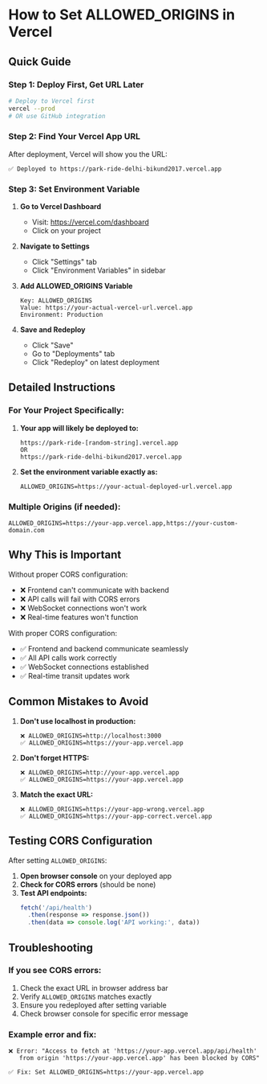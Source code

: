 # How to Set ALLOWED_ORIGINS in Vercel

## Quick Guide

### Step 1: Deploy First, Get URL Later
```bash
# Deploy to Vercel first
vercel --prod
# OR use GitHub integration
```

### Step 2: Find Your Vercel App URL
After deployment, Vercel will show you the URL:
```
✅ Deployed to https://park-ride-delhi-bikund2017.vercel.app
```

### Step 3: Set Environment Variable

1. **Go to Vercel Dashboard**
   - Visit: https://vercel.com/dashboard
   - Click on your project

2. **Navigate to Settings**
   - Click "Settings" tab
   - Click "Environment Variables" in sidebar

3. **Add ALLOWED_ORIGINS Variable**
   ```
   Key: ALLOWED_ORIGINS
   Value: https://your-actual-vercel-url.vercel.app
   Environment: Production
   ```

4. **Save and Redeploy**
   - Click "Save"
   - Go to "Deployments" tab
   - Click "Redeploy" on latest deployment

## Detailed Instructions

### For Your Project Specifically:

1. **Your app will likely be deployed to:**
   ```
   https://park-ride-[random-string].vercel.app
   OR
   https://park-ride-delhi-bikund2017.vercel.app
   ```

2. **Set the environment variable exactly as:**
   ```
   ALLOWED_ORIGINS=https://your-actual-deployed-url.vercel.app
   ```

### Multiple Origins (if needed):
```
ALLOWED_ORIGINS=https://your-app.vercel.app,https://your-custom-domain.com
```

## Why This is Important

Without proper CORS configuration:
- ❌ Frontend can't communicate with backend
- ❌ API calls will fail with CORS errors
- ❌ WebSocket connections won't work
- ❌ Real-time features won't function

With proper CORS configuration:
- ✅ Frontend and backend communicate seamlessly
- ✅ All API calls work correctly
- ✅ WebSocket connections established
- ✅ Real-time transit updates work

## Common Mistakes to Avoid

1. **Don't use localhost in production:**
   ```
   ❌ ALLOWED_ORIGINS=http://localhost:3000
   ✅ ALLOWED_ORIGINS=https://your-app.vercel.app
   ```

2. **Don't forget HTTPS:**
   ```
   ❌ ALLOWED_ORIGINS=http://your-app.vercel.app
   ✅ ALLOWED_ORIGINS=https://your-app.vercel.app
   ```

3. **Match the exact URL:**
   ```
   ❌ ALLOWED_ORIGINS=https://your-app-wrong.vercel.app
   ✅ ALLOWED_ORIGINS=https://your-app-correct.vercel.app
   ```

## Testing CORS Configuration

After setting `ALLOWED_ORIGINS`:

1. **Open browser console** on your deployed app
2. **Check for CORS errors** (should be none)
3. **Test API endpoints:**
   ```javascript
   fetch('/api/health')
     .then(response => response.json())
     .then(data => console.log('API working:', data))
   ```

## Troubleshooting

### If you see CORS errors:
1. Check the exact URL in browser address bar
2. Verify `ALLOWED_ORIGINS` matches exactly
3. Ensure you redeployed after setting variable
4. Check browser console for specific error message

### Example error and fix:
```
❌ Error: "Access to fetch at 'https://your-app.vercel.app/api/health' 
   from origin 'https://your-app.vercel.app' has been blocked by CORS"

✅ Fix: Set ALLOWED_ORIGINS=https://your-app.vercel.app
```

